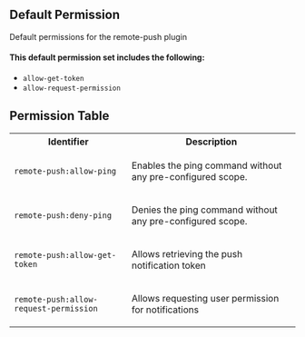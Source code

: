 ## Default Permission

Default permissions for the remote-push plugin

#### This default permission set includes the following:

- `allow-get-token`
- `allow-request-permission`

## Permission Table

<table>
<tr>
<th>Identifier</th>
<th>Description</th>
</tr>


<tr>
<td>

`remote-push:allow-ping`

</td>
<td>

Enables the ping command without any pre-configured scope.

</td>
</tr>

<tr>
<td>

`remote-push:deny-ping`

</td>
<td>

Denies the ping command without any pre-configured scope.

</td>
</tr>

<tr>
<td>

`remote-push:allow-get-token`

</td>
<td>

Allows retrieving the push notification token

</td>
</tr>

<tr>
<td>

`remote-push:allow-request-permission`

</td>
<td>

Allows requesting user permission for notifications

</td>
</tr>
</table>
